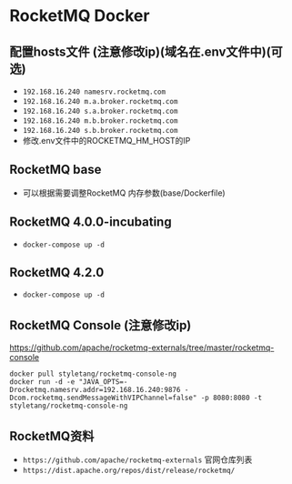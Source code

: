 # RocketMQ Docker

## 配置hosts文件 (注意修改ip)(域名在.env文件中)(可选)

- `192.168.16.240 namesrv.rocketmq.com`
- `192.168.16.240 m.a.broker.rocketmq.com`
- `192.168.16.240 s.a.broker.rocketmq.com`
- `192.168.16.240 m.b.broker.rocketmq.com`
- `192.168.16.240 s.b.broker.rocketmq.com`
- 修改.env文件中的ROCKETMQ_HM_HOST的IP


## RocketMQ base 

- 可以根据需要调整RocketMQ 内存参数(base/Dockerfile)

## RocketMQ 4.0.0-incubating

- `docker-compose up -d`

## RocketMQ 4.2.0

- `docker-compose up -d`

## RocketMQ Console (注意修改ip)

https://github.com/apache/rocketmq-externals/tree/master/rocketmq-console 
```
docker pull styletang/rocketmq-console-ng
docker run -d -e "JAVA_OPTS=-Drocketmq.namesrv.addr=192.168.16.240:9876 -Dcom.rocketmq.sendMessageWithVIPChannel=false" -p 8080:8080 -t styletang/rocketmq-console-ng
```

## RocketMQ资料

- `https://github.com/apache/rocketmq-externals` 官网仓库列表
- `https://dist.apache.org/repos/dist/release/rocketmq/`


